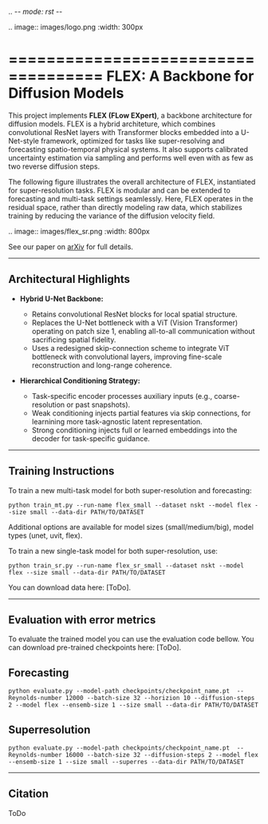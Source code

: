 .. -*- mode: rst -*-

.. image:: images/logo.png
    :width: 300px

====================================
FLEX: A Backbone for Diffusion Models
====================================

This project implements **FLEX (FLow EXpert)**, a backbone architecture for diffusion models. FLEX is a hybrid architeture, which combines convolutional ResNet layers with Transformer blocks embedded into a U-Net-style framework, optimized for tasks like super-resolving and forecasting spatio-temporal physical systems. It also supports calibrated uncertainty estimation via sampling and performs well even with as few as two reverse diffusion steps. 

The following figure illustrates the overall architecture of FLEX, instantiated for super-resolution tasks. FLEX is modular and can be extended to forecasting and multi-task settings seamlessly. Here, FLEX operates in the residual space, rather than directly modeling raw data, which stabilizes training by reducing the variance of the diffusion velocity field.

.. image:: images/flex_sr.png
    :width: 800px

See our paper on [arXiv](https://arxiv.org/abs/2505.17351) for full details.

---------------------------
Architectural Highlights
---------------------------

- **Hybrid U-Net Backbone:**

  - Retains convolutional ResNet blocks for local spatial structure.
  - Replaces the U-Net bottleneck with a ViT (Vision Transformer) operating on patch size 1, enabling all-to-all communication without sacrificing spatial fidelity.
  - Uses a redesigned skip-connection scheme to integrate ViT bottleneck with convolutional layers, improving fine-scale reconstruction and long-range coherence.

- **Hierarchical Conditioning Strategy:**

  - Task-specific encoder processes auxiliary inputs (e.g., coarse-resolution or past snapshots).
  - Weak conditioning injects partial features via skip connections, for learnining more task-agnostic latent representation.
  - Strong conditioning injects full or learned embeddings into the decoder for task-specific guidance.


-----------------------------
Training Instructions
-----------------------------

To train a new multi-task model for both super-resolution and forecasting:


    python train_mt.py --run-name flex_small --dataset nskt --model flex --size small --data-dir PATH/TO/DATASET


Additional options are available for model sizes (small/medium/big), model types (unet, uvit, flex).

To train a new single-task model for both super-resolution, use:


    python train_sr.py --run-name flex_sr_small --dataset nskt --model flex --size small --data-dir PATH/TO/DATASET


You can download data here: [ToDo].

---------------------------
Evaluation with error metrics
---------------------------
To evaluate the trained model you can use the evaluation code bellow. You can download pre-trained checkpoints here: [ToDo].

Forecasting
-----------


    python evaluate.py --model-path checkpoints/checkpoint_name.pt  --Reynolds-number 12000 --batch-size 32 --horizion 10 --diffusion-steps 2 --model flex --ensemb-size 1 --size small --data-dir PATH/TO/DATASET


Superresolution
---------------


    python evaluate.py --model-path checkpoints/checkpoint_name.pt  --Reynolds-number 16000 --batch-size 32 --diffusion-steps 2 --model flex --ensemb-size 1 --size small --superres --data-dir PATH/TO/DATASET


---------------------------
Citation
---------------------------

ToDo